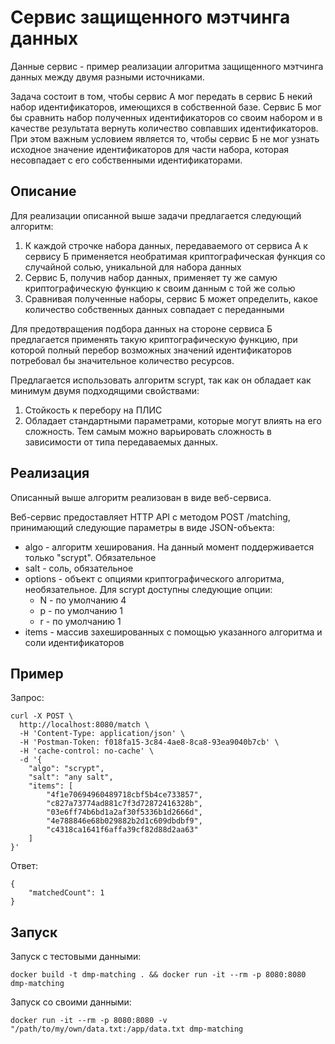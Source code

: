 # Сервис защищенного мэтчинга данных

Данные сервис - пример реализации алгоритма защищенного мэтчинга данных между двумя разными источниками.

Задача состоит в том, чтобы сервис А мог передать в сервис Б некий набор идентификаторов, имеющихся в собственной базе.
Сервис Б мог бы сравнить набор полученных идентификаторов со своим набором и в качестве результата вернуть количество совпавших идентификаторов.
При этом важным условием является то, чтобы сервис Б не мог узнать исходное значение идентификаторов для части набора, которая несовпадает с его собственными идентификаторами.

## Описание

Для реализации описанной выше задачи предлагается следующий алгоритм:

1. К каждой строчке набора данных, передаваемого от сервиса А к сервису Б применяется необратимая криптографическая функция со случайной солью, уникальной для набора данных
2. Сервис Б, получив набор данных, применяет ту же самую криптографическую функцию к своим данным с той же солью
3. Сравнивая полученные наборы, сервис Б может определить, какое количество собственных данных совпадает с переданными

Для предотвращения подбора данных на стороне сервиса Б предлагается применять такую криптографическую функцию, при которой полный перебор возможных значений идентификаторов потребовал бы значительное количество ресурсов.

Предлагается использовать алгоритм scrypt, так как он обладает как минимум двумя подходящими свойствами:
1. Стойкость к перебору на ПЛИС
2. Обладает стандартными параметрами, которые могут влиять на его сложность. Тем самым можно варьировать сложность в зависимости от типа передаваемых данных.


## Реализация

Описанный выше алгоритм реализован в виде веб-сервиса.

Веб-сервис предоставляет HTTP API с методом POST /matching, принимающий следующие параметры в виде JSON-объекта:

* algo - алгоритм хеширования. На данный момент поддерживается только "scrypt". Обязательное
* salt - соль, обязательное
* options - объект с опциями криптографического алгоритма, необязательное. Для scrypt доступны следующие опции:
  * N - по умолчанию 4
  * p - по умолчанию 1
  * r - по умолчанию 1
* items - массив захешированных с помощью указанного алгоритма и соли идентификаторов

## Пример

Запрос:

```
curl -X POST \
  http://localhost:8080/match \
  -H 'Content-Type: application/json' \
  -H 'Postman-Token: f018fa15-3c84-4ae8-8ca8-93ea9040b7cb' \
  -H 'cache-control: no-cache' \
  -d '{
	"algo": "scrypt",
	"salt": "any salt",
	"items": [
		"4f1e70694960489718cbf5b4ce733857",
		"c827a73774ad881c7f3d72872416328b",
		"03e6ff74b6bd1a2af30f5336b1d2666d",
		"4e788846e68b029882b2d1c609dbdbf9",
		"c4318ca1641f6affa39cf82d88d2aa63"
	]
}'
```

Ответ:
```
{
    "matchedCount": 1
}
```


## Запуск

Запуск с тестовыми данными:

```
docker build -t dmp-matching . && docker run -it --rm -p 8080:8080 dmp-matching
```

Запуск со своими данными:

```
docker run -it --rm -p 8080:8080 -v "/path/to/my/own/data.txt:/app/data.txt dmp-matching
```
